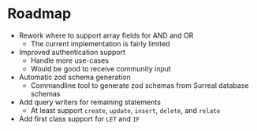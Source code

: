 # Roadmap

- Rework where to support array fields for AND and OR
	- The current implementation is fairly limited
- Improved authentication support
	- Handle more use-cases
	- Would be good to receive community input
- Automatic zod schema generation
	- Commandline tool to generate zod schemas from Surreal database schemas
- Add query writers for remaining statements
	- At least support `create`, `update`, `insert`, `delete`, and `relate`
- Add first class support for `LET` and `IF`